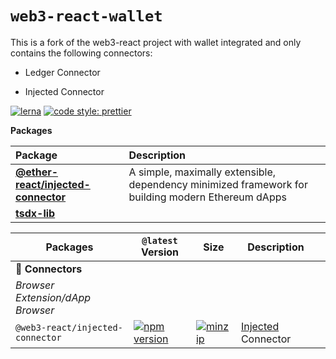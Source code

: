 # `web3-react-wallet`

This is a fork of the web3-react project with wallet integrated and only contains the following
connectors:

- Ledger Connector

- Injected Connector

[![lerna](https://img.shields.io/badge/maintained%20with-lerna-cc00ff.svg)](https://lerna.js.org/)
[![code style: prettier](https://img.shields.io/badge/code_style-prettier-ff69b4.svg?style=flat-square)](https://github.com/prettier/prettier)

<!-- START pkgtoc, keep to allow update -->

**Packages**

| Package                                                             | Description                                                                                       |
| :------------------------------------------------------------------ | :------------------------------------------------------------------------------------------------ |
| **[@ether-react/injected-connector](packages/injected-connector/)** | A simple, maximally extensible, dependency minimized framework for building modern Ethereum dApps |
| **[tsdx-lib](packages/tsdx-lib/)**                                  |                                                                                                   |

<!-- END pkgtoc, keep to allow update -->


| Packages                         | `@latest` Version                                                                                                                                               | Size                                                                                                                                                                       | Description                                                                         | |
| -------------------------------- | --------------------------------------------------------------------------------------------------------------------------------------------------------------- | -------------------------------------------------------------------------------------------------------------------------------------------------------------------------- | ----------------------------------------------------------------------------------- | --- |
| 🔌 **Connectors**                | | |
| _Browser Extension/dApp Browser_ | | |
| `@web3-react/injected-connector` | [![npm version](https://img.shields.io/npm/v/@web3-react/injected-connector/latest.svg)](https://www.npmjs.com/package/@web3-react/injected-connector/v/latest) | [![minzip](https://img.shields.io/bundlephobia/minzip/@web3-react/injected-connector/latest.svg)](https://bundlephobia.com/result?p=@web3-react/injected-connector@latest) | [Injected](https://github.com/ethereum/EIPs/blob/master/EIPS/eip-1193.md) Connector |     |

